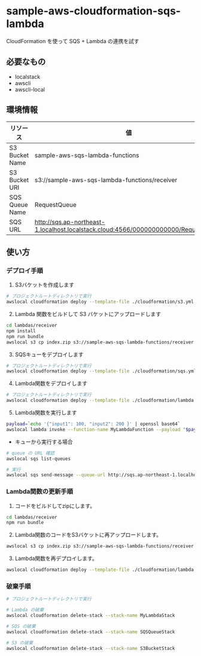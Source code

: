 # sample-aws-cloudformation-sqs-lambda

CloudFormation を使って SQS + Lambda の連携を試す

## 必要なもの

- localstack
- awscli
- awscli-local

## 環境情報

|    リソース    |                                         値                                          |
| -------------- | ----------------------------------------------------------------------------------- |
| S3 Bucket Name | sample-aws-sqs-lambda-functions                                                     |
| S3 Bucket URI  | s3://sample-aws-sqs-lambda-functions/receiver                                       |
| SQS Queue Name | RequestQueue                                                                        |
| SQS URL        | http://sqs.ap-northeast-1.localhost.localstack.cloud:4566/000000000000/RequestQueue |

## 使い方

### デプロイ手順

1. S3バケットを作成します

```bash
# プロジェクトルートディレクトリで実行
awslocal cloudformation deploy --template-file ./cloudformation/s3.yml --stack-name S3BucketStack --capabilities CAPABILITY_IAM
```

2. Lambda 関数をビルドして S3 バケットにアップロードします

```bash
cd lambdas/receiver
npm install
npm run bundle
awslocal s3 cp index.zip s3://sample-aws-sqs-lambda-functions/receiver
```

3. SQSキューをデプロイします

```bash
# プロジェクトルートディレクトリで実行
awslocal cloudformation deploy --template-file ./cloudformation/sqs.yml --stack-name SQSQueueStack --capabilities CAPABILITY_IAM
```

4. Lambda関数をデプロイします

```bash
# プロジェクトルートディレクトリで実行
awslocal cloudformation deploy --template-file ./cloudformation/lambda.yml --stack-name MyLambdaStack --capabilities CAPABILITY_NAMED_IAM
```

5. Lambda関数を実行します

```bash
payload=`echo '{"input1": 100, "input2": 200 }' | openssl base64`
awslocal lambda invoke --function-name MyLambdaFunction --payload "$payload" --log-type Tail output.txt | jq -r '.LogResult' | base64 --decode && rm output.txt
```

- キューから実行する場合

```bash
# queue の URL 確認
awslocal sqs list-queues

# 実行
awslocal sqs send-message --queue-url http://sqs.ap-northeast-1.localhost.localstack.cloud:4566/000000000000/RequestQueue --message-body '{"input1": 100, "input2": 200 }'
```

### Lambda関数の更新手順

1. コードをビルドしてzipにします。

```bash
cd lambdas/receiver
npm run bundle
```

2. Lambda関数のコードをS3バケットに再アップロードします。

```bash
awslocal s3 cp index.zip s3://sample-aws-sqs-lambda-functions/receiver
```

3. Lambda関数を再デプロイします。

```bash
awslocal cloudformation deploy --template-file ./cloudformation/lambda.yml --stack-name MyLambdaStack --capabilities CAPABILITY_NAMED_IAM
```

### 破棄手順

```bash
# プロジェクトルートディレクトリで実行

# Lambda の破棄
awslocal cloudformation delete-stack --stack-name MyLambdaStack

# SQS の破棄
awslocal cloudformation delete-stack --stack-name SQSQueueStack

# S3 の破棄
awslocal cloudformation delete-stack --stack-name S3BucketStack
```
